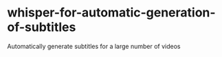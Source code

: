 # whisper-for-automatic-generation-of-subtitles
Automatically generate subtitles for a large number of videos
